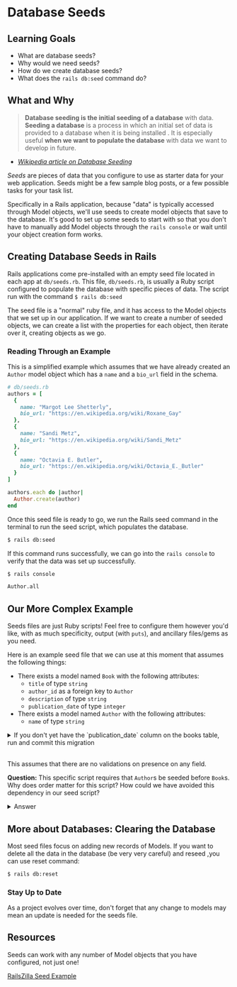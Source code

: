 # Database Seeds

## Learning Goals

- What are database seeds?
- Why would we need seeds?
- How do we create database seeds?
- What does the `rails db:seed` command do?

## What and Why

> **Database seeding is the initial seeding of a database** with data. **Seeding a database** is a process in which an initial set of data is provided to a database when it is being installed . It is especially useful **when we want to populate the database** with data we want to develop in future.

- [_Wikipedia article on Database Seeding_](https://en.wikipedia.org/wiki/Database_seeding)

_Seeds_ are pieces of data that you configure to use as starter data for your web application. Seeds might be a few sample blog posts, or a few possible tasks for your task list.

Specifically in a Rails application, because "data" is typically accessed through Model objects, we'll use seeds to create model objects that save to the database. It's good to set up some seeds to start with so that you don't have to manually add Model objects through the `rails console` or wait until your object creation form works.

## Creating Database Seeds in Rails

Rails applications come pre-installed with an empty seed file located in each app at `db/seeds.rb`. This file, `db/seeds.rb`, is usually a Ruby script configured to populate the database with specific pieces of data. The script run with the command `$ rails db:seed`

The seed file is a "normal" ruby file, and it has access to the Model objects that we set up in our application. If we want to create a number of seeded objects, we can create a list with the properties for each object, then iterate over it, creating objects as we go.

### Reading Through an Example

This is a simplified example which assumes that we have already created an `Author` model object which has a `name` and a `bio_url` field in the schema.

```ruby
# db/seeds.rb
authors = [
  {
    name: "Margot Lee Shetterly",
    bio_url: "https://en.wikipedia.org/wiki/Roxane_Gay"
  },
  {
    name: "Sandi Metz",
    bio_url: "https://en.wikipedia.org/wiki/Sandi_Metz"
  },
  {
    name: "Octavia E. Butler",
    bio_url: "https://en.wikipedia.org/wiki/Octavia_E._Butler"
  }
]

authors.each do |author|
  Author.create(author)
end
```

Once this seed file is ready to go, we run the Rails seed command in the terminal to run the seed script, which populates the database.

```bash
$ rails db:seed
```

If this command runs successfully, we can go into the `rails console` to verify that the data was set up successfully.

```bash
$ rails console
```

```bash
Author.all
```

## Our More Complex Example

Seeds files are just Ruby scripts! Feel free to configure them however you'd like, with as much specificity, output (with `puts`), and ancillary files/gems as you need.

Here is an example seed file that we can use at this moment that assumes the following things:

- There exists a model named `Book` with the following attributes:
  - `title` of type `string`
  - `author_id` as a foreign key to `Author`
  - `description` of type `string`
  - `publication_date` of type `integer`
- There exists a model named `Author` with the following attributes:
  - `name` of type `string`

<details>

<summary>
  If you don't yet have the `publication_date` column on the books table, run and commit this migration
</summary>

```bash
$ rails g migration
add_column :books, :year, :integer
```

</details>

<br/>

This assumes that there are no validations on presence on any field.

**Question:** This specific script requires that `Author`s be seeded before `Book`s. Why does order matter for this script? How could we have avoided this dependency in our seed script?

<details>

<summary>
  Answer
</summary>

Our source data (which is a hard-coded array of hashes) says that the books data references authors by name. The script assigns the relationship between a `Book` and an `Author` using the `book.author = Author.find_by(name: ...)` line. Therefore, for `Author.find_by` to not return `nil`, we'd need to create `Author`s first.

If we didn't want this dependency, we could do any of these options or more:
- restructure our hard-coded data
- update the script to assign `Author`s to `Book`s after all data was created.

</details>

## More about Databases: Clearing the Database

Most seed files focus on adding new records of Models. If you want to delete all the data in the database (be very very careful) and reseed ,you can use reset command:

```bash
$ rails db:reset
```

### Stay Up to Date

As a project evolves over time, don't forget that any change to models may mean an update is needed for the seeds file.

## Resources

Seeds can work with any number of Model objects that you have configured, not just one!

[RailsZilla Seed Example](http://www.railszilla.com/rails-seed-data-example/rails)
